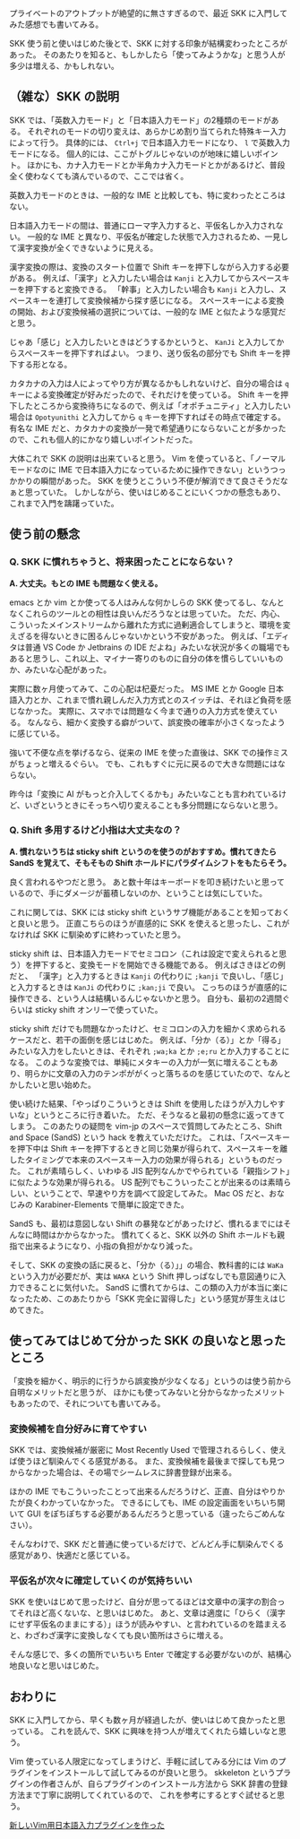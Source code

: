 プライベートのアウトプットが絶望的に無さすぎるので、最近 SKK に入門してみた感想でも書いてみる。

SKK 使う前と使いはじめた後とで、SKK に対する印象が結構変わったところがあった。
そのあたりを知ると、もしかしたら「使ってみようかな」と思う人が多少は増える、かもしれない。

## （雑な）SKK の説明

SKK では、「英数入力モード」と「日本語入力モード」の2種類のモードがある。
それぞれのモードの切り変えは、あらかじめ割り当てられた特殊キー入力によって行う。
具体的には、 `Ctrl+j` で日本語入力モードになり、 `l` で英数入力モードになる。
個人的には、ここがトグルじゃないのが地味に嬉しいポイント。
ほかにも、カナ入力モードとか半角カナ入力モードとかがあるけど、普段全く使わなくても済んでいるので、ここでは省く。

英数入力モードのときは、一般的な IME と比較しても、特に変わったところはない。

日本語入力モードの間は、普通にローマ字入力すると、平仮名しか入力されない。
一般的な IME と異なり、平仮名が確定した状態で入力されるため、一見して漢字変換が全くできないように見える。

漢字変換の際は、変換のスタート位置で Shift キーを押下しながら入力する必要がある。
例えば、「漢字」と入力したい場合は `Kanji` と入力してからスペースキーを押下すると変換できる。
「幹事」と入力したい場合も `Kanji` と入力し、スペースキーを連打して変換候補から探す感じになる。
スペースキーによる変換の開始、および変換候補の選択については、一般的な IME と似たような感覚だと思う。

じゃあ「感じ」と入力したいときはどうするかというと、 `KanJi` と入力してからスペースキーを押下すればよい。
つまり、送り仮名の部分でも Shift キーを押下する形となる。

カタカナの入力は人によってやり方が異なるかもしれないけど、自分の場合は `q` キーによる変換確定が好みだったので、それだけを使っている。
Shift キーを押下したところから変換待ちになるので、例えば「オポチュニティ」と入力したい場合は `Opotyunithi` と入力してから `q` キーを押下すればその時点で確定する。
有名な IME だと、カタカナの変換が一発で希望通りにならないことが多かったので、これも個人的にかなり嬉しいポイントだった。

大体これで SKK の説明は出来ていると思う。
Vim を使っていると、「ノーマルモードなのに IME で日本語入力になっているために操作できない」というつっかかりの瞬間があった。
SKK を使うとこういう不便が解消できて良さそうだなぁと思っていた。
しかしながら、使いはじめることにいくつかの懸念もあり、これまで入門を躊躇っていた。

## 使う前の懸念

### Q. SKK に慣れちゃうと、将来困ったことにならない？

**A. 大丈夫。もとの IME も問題なく使える。**

emacs とか vim とか使ってる人はみんな何かしらの SKK 使ってるし、なんとなくこれらのツールとの相性は良いんだろうなとは思っていた。
ただ、内心、こういったメインストリームから離れた方式に過剰適合してしまうと、環境を変えざるを得ないときに困るんじゃないかという不安があった。
例えば、「エディタは普通 VS Code か Jetbrains の IDE だよね」みたいな状況が多くの職場でもあると思うし、これ以上、マイナー寄りのものに自分の体を慣らしていいものか、みたいな心配があった。

実際に数ヶ月使ってみて、この心配は杞憂だった。
MS IME とか Google 日本語入力とか、これまで慣れ親しんだ入力方式とのスイッチは、それほど負荷を感じなかった。
実際に、スマホでは問題なく今まで通りの入力方式を使えている。
なんなら、細かく変換する癖がついて、誤変換の確率が小さくなったように感じている。

強いて不便な点を挙げるなら、従来の IME を使った直後は、SKK での操作ミスがちょっと増えるぐらい。
でも、これもすぐに元に戻るので大きな問題にはならない。

昨今は「変換に AI がもっと介入してくるかも」みたいなことも言われているけど、いざというときにそっちへ切り変えることも多分問題にならないと思う。

### Q. Shift 多用するけど小指は大丈夫なの？

**A. 慣れないうちは sticky shift というのを使うのがおすすめ。慣れてきたら SandS を覚えて、そもそもの Shift ホールドにパラダイムシフトをもたらそう。**

良く言われるやつだと思う。
あと数十年はキーボードを叩き続けたいと思っているので、手にダメージが蓄積しないのか、ということは気にしていた。

これに関しては、SKK には sticky shift というサブ機能があることを知っておくと良いと思う。
正直こちらのほうが直感的に SKK を使えると思ったし、これがなければ SKK に馴染めずに終わっていたと思う。

sticky shift は、日本語入力モードでセミコロン（これは設定で変えられると思う）を押下すると、変換モードを開始できる機能である。
例えばさきほどの例だと、 「漢字」と入力するときは `Kanji` の代わりに `;kanji` で良いし、「感じ」と入力するときは `KanJi` の代わりに `;kan;ji` で良い。
こっちのほうが直感的に操作できる、という人は結構いるんじゃないかと思う。
自分も、最初の2週間ぐらいは sticky shift オンリーで使っていた。

sticky shift だけでも問題なかったけど、セミコロンの入力を細かく求められるケースだと、若干の面倒を感じはじめた。
例えば、「分か（る）」とか「得る」みたいな入力をしたいときは、それぞれ `;wa;ka` とか `;e;ru` とか入力することになる。
このような変換では、単純にメタキーの入力が一気に増えることもあり、明らかに文章の入力のテンポががくっと落ちるのを感じていたので、なんとかしたいと思い始めた。

使い続けた結果、「やっぱりこういうときは Shift を使用したほうが入力しやすいな」というところに行き着いた。
ただ、そうなると最初の懸念に返ってきてしまう。
このあたりの疑問を vim-jp のスペースで質問してみたところ、Shift and Space (SandS) という hack を教えていただけた。
これは、「スペースキーを押下中は Shift キーを押下するときと同じ効果が得られて、スペースキーを離したタイミングで本来のスペースキー入力の効果が得られる」というものだった。
これが素晴らしく、いわゆる JIS 配列なんかでやられている「親指シフト」に似たような効果が得られる。
US 配列でもこういったことが出来るのは素晴らしい、ということで、早速やり方を調べて設定してみた。
Mac OS だと、おなじみの Karabiner-Elements で簡単に設定できた。

SandS も、最初は意図しない Shift の暴発などがあったけど、慣れるまでにはそんなに時間はかからなかった。
慣れてくると、SKK 以外の Shift ホールドも親指で出来るようになり、小指の負担がかなり減った。

そして、SKK の変換の話に戻ると、「分か（る）」」の場合、教科書的には `WaKa` という入力が必要だが、実は `WAKA` という Shift 押しっぱなしでも意図通りに入力できることに気付いた。
SandS に慣れてからは、この類の入力が本当に楽になったため、このあたりから「SKK 完全に習得した」という感覚が芽生えはじめてきた。

## 使ってみてはじめて分かった SKK の良いなと思ったところ

「変換を細かく、明示的に行うから誤変換が少なくなる」というのは使う前から自明なメリットだと思うが、
ほかにも使ってみないと分からなかったメリットもあったので、それについても書いてみる。

### 変換候補を自分好みに育てやすい

SKK では、変換候補が厳密に Most Recently Used で管理されるらしく、使えば使うほど馴染んでくる感覚がある。
また、変換候補を最後まで探しても見つからなかった場合は、その場でシームレスに辞書登録が出来る。

ほかの IME でもこういったことって出来るんだろうけど、正直、自分はやりかたが良くわかっていなかった。
できるにしても、IME の設定画面をいちいち開いて GUI をぽちぽちする必要があるんだろうと思っている（違ったらごめんなさい）。

そんなわけで、SKK だと普通に使っているだけで、どんどん手に馴染んでくる感覚があり、快適だと感じている。

### 平仮名が次々に確定していくのが気持ちいい

SKK を使いはじめて思ったけど、自分が思ってるほどは文章中の漢字の割合ってそれほど高くないな、と思いはじめた。
あと、文章は適度に「ひらく（漢字にせず平仮名のままにする）」ほうが読みやすい、と言われているのを踏まえると、わざわざ漢字に変換しなくても良い箇所はさらに増える。

そんな感じで、多くの箇所でいちいち Enter で確定する必要がないのが、結構心地良いなと思いはじめた。

## おわりに

SKK に入門してから、早くも数ヶ月が経過したが、使いはじめて良かったと思っている。
これを読んで、SKK に興味を持つ人が増えてくれたら嬉しいなと思う。

Vim 使っている人限定になってしまうけど、手軽に試してみる分には Vim のプラグインをインストールして試してみるのが良いと思う。
skkeleton というプラグインの作者さんが、自らプラグインのインストール方法から SKK 辞書の登録方法まで丁寧に説明してくれているので、
これを参考にするとすぐ試せると思う。

[新しいVim用日本語入力プラグインを作った](https://zenn.dev/kuu/articles/vac2021-skkeleton)
